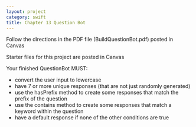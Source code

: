 ```yaml
---
layout: project
category: swift
title: Chapter 13 Question Bot
---
```


Follow the directions in the PDF file (BuildQuestionBot.pdf) posted in Canvas

Starter files for this project are posted in Canvas

Your finished QuestionBot MUST:
  - convert the user input to lowercase
  - have 7 or more unique responses (that are not just randomly generated)
  - use the hasPrefix method to create some responses that match the prefix of the question
  - use the contains method to create some responses that match a keyword within the question
  - have a default response if none of the other conditions are true
